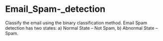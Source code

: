 # Email_Spam-_detection
Classify the email using the binary classification method. Email Spam detection has two states:  a) Normal State – Not Spam,  b) Abnormal State – Spam.
